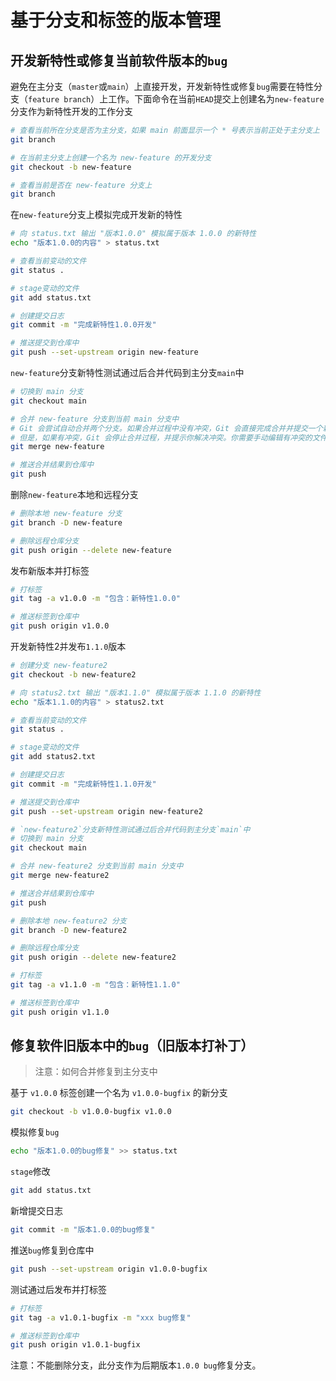 # 基于分支和标签的版本管理

## 开发新特性或修复当前软件版本的`bug`

避免在主分支（`master`或`main`）上直接开发，开发新特性或修复`bug`需要在特性分支（`feature branch`）上工作。下面命令在当前`HEAD`提交上创建名为`new-feature`分支作为新特性开发的工作分支

```bash
# 查看当前所在分支是否为主分支，如果 main 前面显示一个 * 号表示当前正处于主分支上
git branch

# 在当前主分支上创建一个名为 new-feature 的开发分支
git checkout -b new-feature

# 查看当前是否在 new-feature 分支上
git branch
```

在`new-feature`分支上模拟完成开发新的特性

```bash
# 向 status.txt 输出 "版本1.0.0" 模拟属于版本 1.0.0 的新特性
echo "版本1.0.0的内容" > status.txt

# 查看当前变动的文件
git status .

# stage变动的文件
git add status.txt

# 创建提交日志
git commit -m "完成新特性1.0.0开发"

# 推送提交到仓库中
git push --set-upstream origin new-feature
```

`new-feature`分支新特性测试通过后合并代码到主分支`main`中

```bash
# 切换到 main 分支
git checkout main

# 合并 new-feature 分支到当前 main 分支中
# Git 会尝试自动合并两个分支。如果合并过程中没有冲突，Git 会直接完成合并并提交一个新的合并提交。
# 但是，如果有冲突，Git 会停止合并过程，并提示你解决冲突。你需要手动编辑有冲突的文件，解决冲突，然后运行 git # add 来标记冲突已解决，最后运行 git commit 来完成合并提交。
git merge new-feature

# 推送合并结果到仓库中
git push
```

删除`new-feature`本地和远程分支

```bash
# 删除本地 new-feature 分支
git branch -D new-feature

# 删除远程仓库分支
git push origin --delete new-feature
```

发布新版本并打标签

```bash
# 打标签
git tag -a v1.0.0 -m "包含：新特性1.0.0"

# 推送标签到仓库中
git push origin v1.0.0
```

开发新特性2并发布`1.1.0`版本

```bash
# 创建分支 new-feature2
git checkout -b new-feature2

# 向 status2.txt 输出 "版本1.1.0" 模拟属于版本 1.1.0 的新特性
echo "版本1.1.0的内容" > status2.txt

# 查看当前变动的文件
git status .

# stage变动的文件
git add status2.txt

# 创建提交日志
git commit -m "完成新特性1.1.0开发"

# 推送提交到仓库中
git push --set-upstream origin new-feature2

# `new-feature2`分支新特性测试通过后合并代码到主分支`main`中
# 切换到 main 分支
git checkout main

# 合并 new-feature2 分支到当前 main 分支中
git merge new-feature2

# 推送合并结果到仓库中
git push

# 删除本地 new-feature2 分支
git branch -D new-feature2

# 删除远程仓库分支
git push origin --delete new-feature2

# 打标签
git tag -a v1.1.0 -m "包含：新特性1.1.0"

# 推送标签到仓库中
git push origin v1.1.0
```



## 修复软件旧版本中的`bug`（旧版本打补丁）

> 注意：如何合并修复到主分支中

基于 `v1.0.0` 标签创建一个名为 `v1.0.0-bugfix` 的新分支

```bash
git checkout -b v1.0.0-bugfix v1.0.0
```

模拟修复`bug`

```bash
echo "版本1.0.0的bug修复" >> status.txt
```

`stage`修改

```bash
git add status.txt
```

新增提交日志

```bash
git commit -m "版本1.0.0的bug修复"
```

推送`bug`修复到仓库中

```bash
git push --set-upstream origin v1.0.0-bugfix
```

测试通过后发布并打标签

```bash
# 打标签
git tag -a v1.0.1-bugfix -m "xxx bug修复"

# 推送标签到仓库中
git push origin v1.0.1-bugfix
```

注意：不能删除分支，此分支作为后期版本`1.0.0 bug`修复分支。
